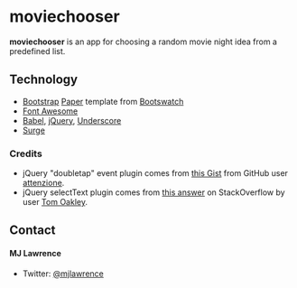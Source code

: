 moviechooser
============
**moviechooser** is an app for choosing a random movie night idea from a predefined list.

## Technology
* [Bootstrap](http://getbootstrap.com) [Paper](https://bootswatch.com/paper/) template from [Bootswatch](https://bootswatch.com/)
* [Font Awesome](http://fortawesome.io)
* [Babel](https://babeljs.io/), [jQuery](https://jquery.com), [Underscore](http://underscorejs.org)
* [Surge](http://surge.sh/)

### Credits
* jQuery "doubletap" event plugin comes from [this Gist](https://gist.github.com/attenzione/7098476) from GitHub user [attenzione](https://github.com/attenzione).
* jQuery selectText plugin comes from [this answer](http://stackoverflow.com/a/12244703) on StackOverflow by user [Tom Oakley](http://stackoverflow.com/users/1125251/tom-oakley).

## Contact
#### MJ Lawrence
* Twitter: [@mjlawrence](https://twitter.com/mjlawrence "mjlawrence on twitter")
